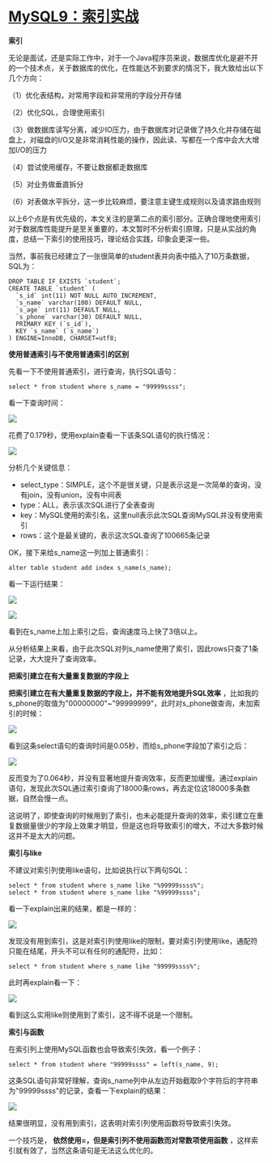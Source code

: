 # [MySQL9：索引实战][0]

**索引**

无论是面试，还是实际工作中，对于一个Java程序员来说，数据库优化是避不开的一个技术点，关于数据库的优化，在性能达不到要求的情况下，我大致给出以下几个方向：

（1）优化表结构，对常用字段和非常用的字段分开存储

（2）优化SQL，合理使用索引

（3）做数据库读写分离，减少IO压力，由于数据库对记录做了持久化并存储在磁盘上，对磁盘的I/O又是非常消耗性能的操作，因此读、写都在一个库中会大大增加I/O的压力

（4）尝试使用缓存，不要让数据都走数据库

（5）对业务做垂直拆分

（6）对表做水平拆分，这一步比较麻烦，要注意主键生成规则以及请求路由规则

以上6个点是有优先级的，本文关注的是第二点的索引部分。正确合理地使用索引对于数据库性能提升是至关重要的，本文暂时不分析索引原理，只是从实战的角度，总结一下索引的使用技巧，理论结合实践，印象会更深一些。

当然，事前我已经建立了一张很简单的student表并向表中插入了10万条数据，SQL为：

 

    DROP TABLE IF EXISTS `student`;
    CREATE TABLE `student` (
      `s_id` int(11) NOT NULL AUTO_INCREMENT,
      `s_name` varchar(100) DEFAULT NULL,
      `s_age` int(11) DEFAULT NULL,
      `s_phone` varchar(30) DEFAULT NULL,
      PRIMARY KEY (`s_id`),
      KEY `s_name` (`s_name`)
    ) ENGINE=InnoDB, CHARSET=utf8;

**使用普通索引与不使用普通索引的区别**

先看一下不使用普通索引，进行查询，执行SQL语句：

    select * from student where s_name = "99999ssss";

看一下查询时间：

![][1]

花费了0.179秒，使用explain查看一下该条SQL语句的执行情况：

![][2]

分析几个关键信息：

* select_type：SIMPLE，这个不是很关键，只是表示这是一次简单的查询，没有join，没有union，没有中间表
* type：ALL，表示该次SQL进行了全表查询
* key：MySQL使用的索引名，这里null表示此次SQL查询MySQL并没有使用索引
* rows：这个是最关键的，表示这次SQL查询了100665条记录

OK，接下来给s_name这一列加上普通索引：

    alter table student add index s_name(s_name);

看一下运行结果：

![][3]

![][4]

看到在s_name上加上索引之后，查询速度马上快了3倍以上。

从分析结果上来看，由于此次SQL对列s_name使用了索引，因此rows只查了1条记录，大大提升了查询效率。

**把索引建立在有大量重复数据的字段上**

**把索引建立在有大量重复数据的字段上，并不能有效地提升SQL效率** ，比如我的s_phone的取值为"00000000"~"99999999"，此时对s_phone做查询，未加索引的时候：

![][5]

看到这条select语句的查询时间是0.05秒，而给s_phone字段加了索引之后：

![][6]

反而变为了0.064秒，并没有显著地提升查询效率，反而更加缓慢。通过explain语句，发现此次SQL通过索引查询了18000条rows，再去定位这18000多条数据，自然会慢一点。

这说明了，即使查询的时候用到了索引，也未必能提升查询的效率，索引建立在重复数据量很少的字段上效果才明显，但是这也将导致索引的增大，不过大多数时候这并不是太大的问题。

**索引与like**

不建议对索引列使用like语句，比如说执行以下两句SQL：

    select * from student where s_name like "%99999ssss%";
    select * from student where s_name like "%99999ssss";

看一下explain出来的结果，都是一样的：

![][7]

发现没有用到索引，这是对索引列使用like的限制，要对索引列使用like，通配符只能在结尾，开头不可以有任何的通配符，比如：

    select * from student where s_name like "99999ssss%";

此时再explain看一下：

![][8]

看到这么实用like则使用到了索引，这不得不说是一个限制。

**索引与函数**

在索引列上使用MySQL函数也会导致索引失效，看一个例子：

    select * from student where "99999ssss" = left(s_name, 9);

这条SQL语句非常好理解，查询s_name列中从左边开始截取9个字符后的字符串为"99999ssss"的记录，查看一下explain的结果：

![][9]

结果很明显，没有用到索引，这表明对索引列使用函数将导致索引失效。

一个技巧是， **依然使用=，但是索引列不使用函数而对常数项使用函数** ，这样索引就有效了，当然这条语句是无法这么优化的。

[0]: http://www.cnblogs.com/xrq730/p/5540224.html
[1]: http://images2015.cnblogs.com/blog/801753/201605/801753-20160529223754413-1334472677.png
[2]: http://images2015.cnblogs.com/blog/801753/201605/801753-20160529223928366-936324151.png
[3]: http://images2015.cnblogs.com/blog/801753/201605/801753-20160529224835741-1150348622.png
[4]: http://images2015.cnblogs.com/blog/801753/201605/801753-20160529224850538-9041358.png
[5]: http://images2015.cnblogs.com/blog/801753/201605/801753-20160530095844961-2139352052.png
[6]: http://images2015.cnblogs.com/blog/801753/201605/801753-20160530095921930-1085373093.png
[7]: http://images2015.cnblogs.com/blog/801753/201605/801753-20160529225434444-1496412834.png
[8]: http://images2015.cnblogs.com/blog/801753/201605/801753-20160529225717350-41216865.png
[9]: http://images2015.cnblogs.com/blog/801753/201605/801753-20160529230954678-211735000.png